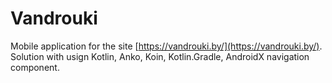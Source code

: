 # Vandrouki
Mobile application for the site [https://vandrouki.by/](https://vandrouki.by/).  
Solution with usign Kotlin, Anko, Koin, Kotlin.Gradle, AndroidX navigation component.
